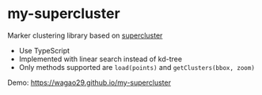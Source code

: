 # my-supercluster

Marker clustering library based on [supercluster](https://github.com/mapbox/supercluster)

- Use TypeScript
- Implemented with linear search instead of kd-tree
- Only methods supported are `load(points)` and `getClusters(bbox, zoom)`

Demo: https://wagao29.github.io/my-supercluster
